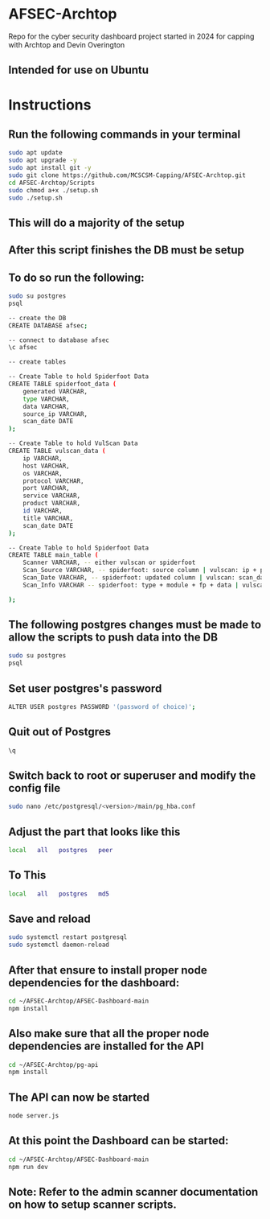 # AFSEC-Archtop
Repo for the cyber security dashboard project started in 2024 for capping with Archtop and Devin Overington

## Intended for use on Ubuntu
# Instructions

## Run the following commands in your terminal
```bash
sudo apt update
sudo apt upgrade -y
sudo apt install git -y
sudo git clone https://github.com/MCSCSM-Capping/AFSEC-Archtop.git
cd AFSEC-Archtop/Scripts
sudo chmod a+x ./setup.sh
sudo ./setup.sh
```

## This will do a majority of the setup

## After this script finishes the DB must be setup
## To do so run the following:

```bash
sudo su postgres
psql

-- create the DB
CREATE DATABASE afsec;

-- connect to database afsec
\c afsec

-- create tables

-- Create Table to hold Spiderfoot Data
CREATE TABLE spiderfoot_data (
    generated VARCHAR,
    type VARCHAR,
    data VARCHAR,
    source_ip VARCHAR,
    scan_date DATE
);

-- Create Table to hold VulScan Data
CREATE TABLE vulscan_data (
    ip VARCHAR,
    host VARCHAR,
    os VARCHAR,
    protocol VARCHAR,
    port VARCHAR,
    service VARCHAR,
    product VARCHAR,
    id VARCHAR,
    title VARCHAR,
    scan_date DATE
);

-- Create Table to hold Spiderfoot Data
CREATE TABLE main_table (
    Scanner VARCHAR, -- either vulscan or spiderfoot 
    Scan_Source VARCHAR, -- spiderfoot: source column | vulscan: ip + port
    Scan_Date VARCHAR, -- spiderfoot: updated column | vulscan: scan_date
    Scan_Info VARCHAR -- spiderfoot: type + module + fp + data | vulscan: host + os + protocol + service + product + id + title

);
```

## The following postgres changes must be made to allow the scripts to push data into the DB
```bash
sudo su postgres
psql
```

## Set user postgres's password
```bash
ALTER USER postgres PASSWORD '(password of choice)';
```

## Quit out of Postgres
```bash
\q
```

## Switch back to root or superuser and modify the config file
```bash
sudo nano /etc/postgresql/<version>/main/pg_hba.conf
```

## Adjust the part that looks like this
```bash
local   all   postgres   peer
```

## To This
```bash
local   all   postgres   md5
```

## Save and reload 
```bash
sudo systemctl restart postgresql
sudo systemctl daemon-reload
```

## After that ensure to install proper node dependencies for the dashboard:
```bash
cd ~/AFSEC-Archtop/AFSEC-Dashboard-main
npm install
```
## Also make sure that all the proper node dependencies are installed for the API
```bash
cd ~/AFSEC-Archtop/pg-api
npm install
```

## The API can now be started
```bash
node server.js
```

## At this point the Dashboard can be started:
```bash
cd ~/AFSEC-Archtop/AFSEC-Dashboard-main
npm run dev
```

## Note: Refer to the admin scanner documentation on how to setup scanner scripts.